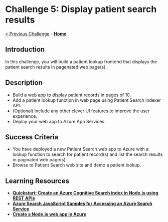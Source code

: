 # Challenge 5: Display patient search results

[< Previous Challenge](./Challenge04.md) - **[Home](../readme.md)** 

## Introduction

In this challenge, you will build a patient lookup frontend that displays the patient search results in pagenated web page(s).

## Description

- Build a web app to display patient records in pages of 10.
- Add a patient lookup function in web page using Patient Search indexer API.
- (Optional) Include any other clever UI features to improve the user experience.
- Deploy your web app to Azure App Services


## Success Criteria
- You have deployed a new Patient Search web app to Azure with a lookup function to search for patient record(s) and list the search results in paginated web page(s).
- Browse to Patient Search web site and demo a patient lookup.

## Learning Resources

- **[Quickstart: Create an Azure Cognitive Search index in Node.js using REST APIs](https://docs.microsoft.com/en-us/azure/search/search-get-started-nodejs)**
- **[Azure Search JavaScript Samples for Accessing an Azure Search Service](https://github.com/liamca/azure-search-javascript-samples)**
- **[Create a Node.js web app in Azure](https://docs.microsoft.com/en-us/azure/app-service/quickstart-nodejs?pivots=platform-linux)**

